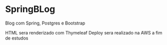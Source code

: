 # SpringBLog
Blog com Spring, Postgres e Bootstrap

HTML sera renderizado com Thymeleaf
Deploy sera realizado na AWS a fim de estudos
